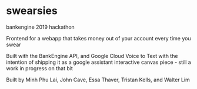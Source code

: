 # swearsies
bankengine 2019 hackathon

Frontend for a webapp that takes money out of your account every time you swear

Built with the BankEngine API, and Google Cloud Voice to Text with the intention of shipping it as a google assistant interactive canvas piece - still a work in progress on that bit

Built by Minh Phu Lai, John Cave, Essa Thaver, Tristan Kells, and Walter Lim
